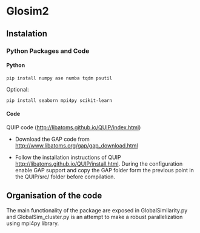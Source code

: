 # Glosim2


## Instalation

### Python Packages and Code

#### Python

```
pip install numpy ase numba tqdm psutil
```

Optional:
```
pip install seaborn mpi4py scikit-learn
```


#### Code

QUIP code (http://libatoms.github.io/QUIP/index.html)

+ Download the GAP code from http://www.libatoms.org/gap/gap_download.html 

+ Follow the installation instructions of QUIP http://libatoms.github.io/QUIP/install.html. During the configuration enable GAP support and copy the GAP folder form the previous point in the QUIP/src/ folder before compilation.



## Organisation of the code

The main functionality of the package are exposed in GlobalSimilarity.py and GlobalSim_cluster.py is an attempt to make a robust parallelization using mpi4py library.

